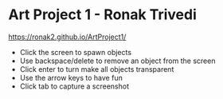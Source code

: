 # Art Project 1 - Ronak Trivedi
https://ronak2.github.io/ArtProject1/
- Click the screen to spawn objects
- Use backspace/delete to remove an object from the screen
- Click enter to turn make all objects transparent
- Use the arrow keys to have fun
- Click tab to capture a screenshot
